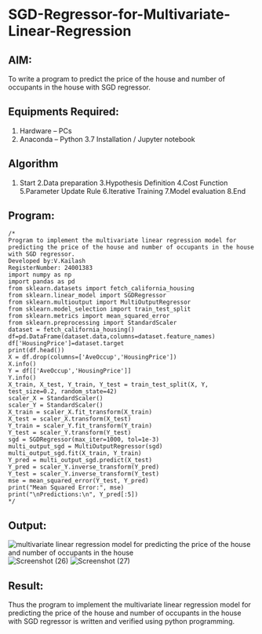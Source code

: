# SGD-Regressor-for-Multivariate-Linear-Regression

## AIM:
To write a program to predict the price of the house and number of occupants in the house with SGD regressor.

## Equipments Required:
1. Hardware – PCs
2. Anaconda – Python 3.7 Installation / Jupyter notebook

## Algorithm
1. Start
2.Data preparation
3.Hypothesis Definition
4.Cost Function
5.Parameter Update Rule
6.Iterative Training
7.Model evaluation
8.End 
 

## Program:
```
/*
Program to implement the multivariate linear regression model for predicting the price of the house and number of occupants in the house with SGD regressor.
Developed by:V.Kailash
RegisterNumber: 24001383
import numpy as np
import pandas as pd
from sklearn.datasets import fetch_california_housing
from sklearn.linear_model import SGDRegressor
from sklearn.multioutput import MultiOutputRegressor
from sklearn.model_selection import train_test_split
from sklearn.metrics import mean_squared_error
from sklearn.preprocessing import StandardScaler
dataset = fetch_california_housing()
df=pd.DataFrame(dataset.data,columns=dataset.feature_names)
df['HousingPrice']=dataset.target
print(df.head())
X = df.drop(columns=['AveOccup','HousingPrice'])
X.info()
Y = df[['AveOccup','HousingPrice']]
Y.info()
X_train, X_test, Y_train, Y_test = train_test_split(X, Y, test_size=0.2, random_state=42)
scaler_X = StandardScaler()
scaler_Y = StandardScaler()
X_train = scaler_X.fit_transform(X_train)
X_test = scaler_X.transform(X_test)
Y_train = scaler_Y.fit_transform(Y_train)
Y_test = scaler_Y.transform(Y_test)
sgd = SGDRegressor(max_iter=1000, tol=1e-3)
multi_output_sgd = MultiOutputRegressor(sgd)
multi_output_sgd.fit(X_train, Y_train)
Y_pred = multi_output_sgd.predict(X_test)
Y_pred = scaler_Y.inverse_transform(Y_pred)
Y_test = scaler_Y.inverse_transform(Y_test)
mse = mean_squared_error(Y_test, Y_pred)
print("Mean Squared Error:", mse)
print("\nPredictions:\n", Y_pred[:5])
*/
```

## Output:
![multivariate linear regression model for predicting the price of the house and number of occupants in the house](sam.png)
![Screenshot (26)](https://github.com/user-attachments/assets/b91c75e9-f73d-4f21-84af-934ffa345f3a)
![Screenshot (27)](https://github.com/user-attachments/assets/1be5fa27-6e9a-4fa7-b490-dd6629528b9e)




## Result:
Thus the program to implement the multivariate linear regression model for predicting the price of the house and number of occupants in the house with SGD regressor is written and verified using python programming.
